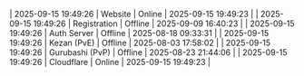 | 2025-09-15 19:49:26 | Website | Online | 2025-09-15 19:49:23 |
| 2025-09-15 19:49:26 | Registration | Offline | 2025-09-09 16:40:23 |
| 2025-09-15 19:49:26 | Auth Server | Offline | 2025-08-18 09:33:31 |
| 2025-09-15 19:49:26 | Kezan (PvE) | Offline | 2025-08-03 17:58:02 |
| 2025-09-15 19:49:26 | Gurubashi (PvP) | Offline | 2025-08-23 21:44:06 |
| 2025-09-15 19:49:26 | Cloudflare | Online | 2025-09-15 19:49:23 |

